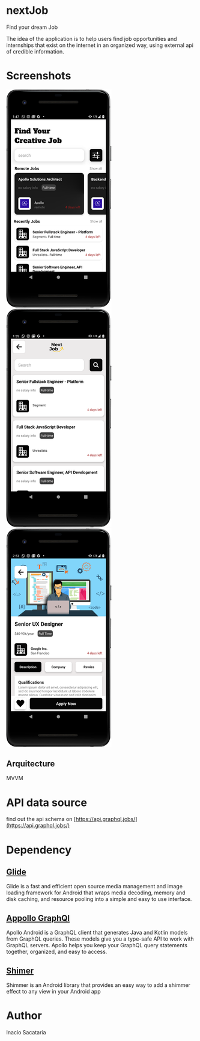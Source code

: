 # nextJob
 Find your dream Job
 
 The idea of the application is to help users find job opportunities and internships that exist on the internet in an organized way, using
 external api of credible information.

 
 
 # Screenshots
 <img src="https://github.com/inaciosacataria/nextJob/blob/main/screenshots/device-2021-10-06-014829.png" alt="drawing" width="280"/>  <img src="https://github.com/inaciosacataria/nextJob/blob/main/screenshots/device-2021-10-06-015552.png" alt="drawing" width="280"/>  <img src="https://github.com/inaciosacataria/nextJob/blob/main/screenshots/device-2021-10-06-025401.png" alt="drawing" width="280"/>
 
 ## Arquitecture
 MVVM
 
 # API data source
 find out the api schema on [https://api.graphql.jobs/](https://api.graphql.jobs/)
 
 # Dependency
 
 ## [Glide](https://github.com/bumptech/glide)
 Glide is a fast and efficient open source media management and image loading framework
 for Android that wraps media decoding, memory and disk caching, and resource pooling into 
 a simple and easy to use interface.

## [Appollo GraphQl](https://github.com/apollographql/apollo-android)
Apollo Android is a GraphQL client that generates Java and Kotlin models from GraphQL queries.
These models give you a type-safe API to work with GraphQL servers. Apollo helps you keep your
GraphQL query statements together, organized, and easy to access.
 
## [Shimer](https://facebook.github.io/shimmer-android/)
Shimmer is an Android library that provides an easy way to add a shimmer effect to any view in
your Android app

# Author
Inacio Sacataria 
 
 
 
 
 
